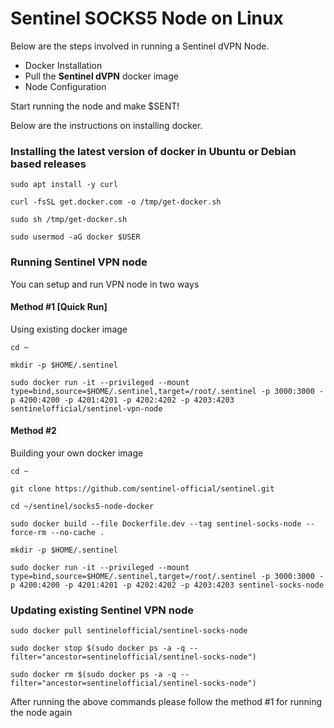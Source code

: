 # Sentinel SOCKS5 Node on Linux

Below are the steps involved in running a Sentinel dVPN Node.

- Docker Installation
- Pull the **Sentinel dVPN** docker image
- Node Configuration

Start running the node and make $SENT!

Below are the instructions on installing docker. 

### Installing the latest version of docker in Ubuntu or Debian based releases

`sudo apt install -y curl`

`curl -fsSL get.docker.com -o /tmp/get-docker.sh`

`sudo sh /tmp/get-docker.sh`

`sudo usermod -aG docker $USER`

### Running Sentinel VPN node

You can setup and run VPN node in two ways

#### Method #1 [Quick Run]

Using existing docker image

`cd ~`

`mkdir -p $HOME/.sentinel`

`sudo docker run -it --privileged --mount type=bind,source=$HOME/.sentinel,target=/root/.sentinel -p 3000:3000 -p 4200:4200 -p 4201:4201 -p 4202:4202 -p 4203:4203 sentinelofficial/sentinel-vpn-node`

#### Method #2

Building your own docker image

`cd ~`

`git clone https://github.com/sentinel-official/sentinel.git`

`cd ~/sentinel/socks5-node-docker`

`sudo docker build --file Dockerfile.dev --tag sentinel-socks-node --force-rm --no-cache .`

`mkdir -p $HOME/.sentinel`

`sudo docker run -it --privileged --mount type=bind,source=$HOME/.sentinel,target=/root/.sentinel -p 3000:3000 -p 4200:4200 -p 4201:4201 -p 4202:4202 -p 4203:4203 sentinel-socks-node`

### Updating existing Sentinel VPN node

`sudo docker pull sentinelofficial/sentinel-socks-node`

`sudo docker stop $(sudo docker ps -a -q --filter="ancestor=sentinelofficial/sentinel-socks-node")`

`sudo docker rm $(sudo docker ps -a -q --filter="ancestor=sentinelofficial/sentinel-socks-node")`

After running the above commands please follow the method #1 for running the node again

